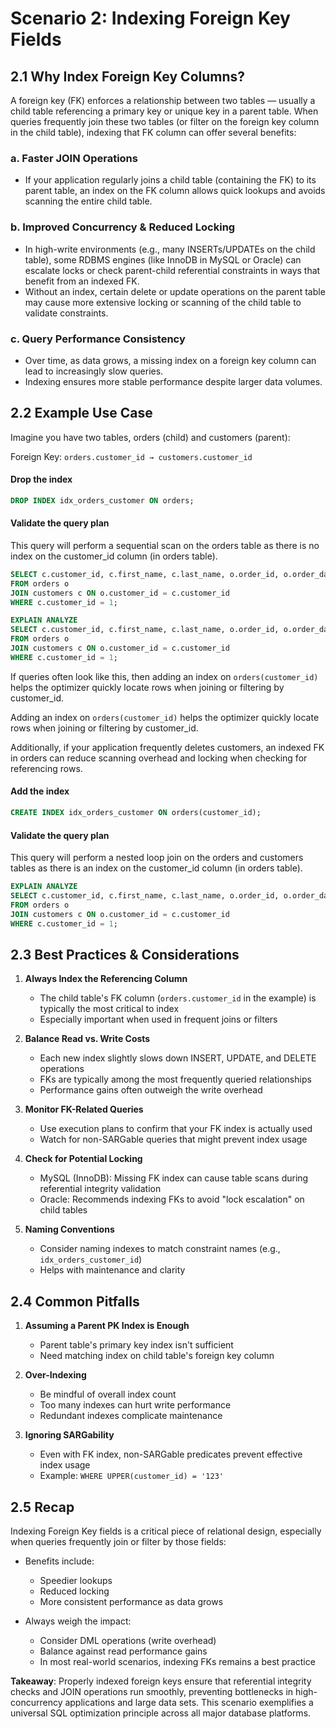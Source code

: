 # Scenario 2: Indexing Foreign Key Fields

## 2.1 Why Index Foreign Key Columns?

A foreign key (FK) enforces a relationship between two tables — usually a child table referencing a primary key or unique key in a parent table. When queries frequently join these two tables (or filter on the foreign key column in the child table), indexing that FK column can offer several benefits:


### a. Faster JOIN Operations
- If your application regularly joins a child table (containing the FK) to its parent table, an index on the FK column allows quick lookups and avoids scanning the entire child table.

### b. Improved Concurrency & Reduced Locking
- In high-write environments (e.g., many INSERTs/UPDATEs on the child table), some RDBMS engines (like InnoDB in MySQL or Oracle) can escalate locks or check parent-child referential constraints in ways that benefit from an indexed FK.
- Without an index, certain delete or update operations on the parent table may cause more extensive locking or scanning of the child table to validate constraints.

### c. Query Performance Consistency
- Over time, as data grows, a missing index on a foreign key column can lead to increasingly slow queries.
- Indexing ensures more stable performance despite larger data volumes.

## 2.2 Example Use Case

Imagine you have two tables, orders (child) and customers (parent):

Foreign Key: `orders.customer_id → customers.customer_id`

#### Drop the index
```sql
DROP INDEX idx_orders_customer ON orders;
```

#### Validate the query plan
This query will perform a sequential scan on the orders table as there is no index on the customer_id column (in orders table).

```sql
SELECT c.customer_id, c.first_name, c.last_name, o.order_id, o.order_date, o.total_amount
FROM orders o
JOIN customers c ON o.customer_id = c.customer_id
WHERE c.customer_id = 1;

EXPLAIN ANALYZE
SELECT c.customer_id, c.first_name, c.last_name, o.order_id, o.order_date, o.total_amount
FROM orders o
JOIN customers c ON o.customer_id = c.customer_id
WHERE c.customer_id = 1;
```

If queries often look like this, then adding an index on `orders(customer_id)` helps the optimizer quickly locate rows when joining or filtering by customer_id.

Adding an index on `orders(customer_id)` helps the optimizer quickly locate rows when joining or filtering by customer_id.

Additionally, if your application frequently deletes customers, an indexed FK in orders can reduce scanning overhead and locking when checking for referencing rows.

#### Add the index
```sql
CREATE INDEX idx_orders_customer ON orders(customer_id);
```

#### Validate the query plan
This query will perform a nested loop join on the orders and customers tables as there is an index on the customer_id column (in orders table).

```sql
EXPLAIN ANALYZE
SELECT c.customer_id, c.first_name, c.last_name, o.order_id, o.order_date, o.total_amount
FROM orders o
JOIN customers c ON o.customer_id = c.customer_id
WHERE c.customer_id = 1;
```

## 2.3 Best Practices & Considerations

1. **Always Index the Referencing Column**
   - The child table's FK column (`orders.customer_id` in the example) is typically the most critical to index
   - Especially important when used in frequent joins or filters

2. **Balance Read vs. Write Costs**
   - Each new index slightly slows down INSERT, UPDATE, and DELETE operations
   - FKs are typically among the most frequently queried relationships
   - Performance gains often outweigh the write overhead

3. **Monitor FK-Related Queries**
   - Use execution plans to confirm that your FK index is actually used
   - Watch for non-SARGable queries that might prevent index usage

4. **Check for Potential Locking**
   - MySQL (InnoDB): Missing FK index can cause table scans during referential integrity validation
   - Oracle: Recommends indexing FKs to avoid "lock escalation" on child tables

5. **Naming Conventions**
   - Consider naming indexes to match constraint names (e.g., `idx_orders_customer_id`)
   - Helps with maintenance and clarity

## 2.4 Common Pitfalls

1. **Assuming a Parent PK Index is Enough**
   - Parent table's primary key index isn't sufficient
   - Need matching index on child table's foreign key column

2. **Over-Indexing**
   - Be mindful of overall index count
   - Too many indexes can hurt write performance
   - Redundant indexes complicate maintenance

3. **Ignoring SARGability**
   - Even with FK index, non-SARGable predicates prevent effective index usage
   - Example: `WHERE UPPER(customer_id) = '123'`

## 2.5 Recap

Indexing Foreign Key fields is a critical piece of relational design, especially when queries frequently join or filter by those fields:

- Benefits include:
  - Speedier lookups
  - Reduced locking
  - More consistent performance as data grows

- Always weigh the impact:
  - Consider DML operations (write overhead)
  - Balance against read performance gains
  - In most real-world scenarios, indexing FKs remains a best practice

**Takeaway**: Properly indexed foreign keys ensure that referential integrity checks and JOIN operations run smoothly, preventing bottlenecks in high-concurrency applications and large data sets. This scenario exemplifies a universal SQL optimization principle across all major database platforms.



